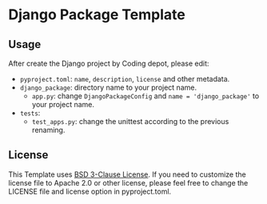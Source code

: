 # Django Package Template

## Usage

After create the Django project by Coding depot, please edit:

- `pyproject.toml`: `name`, `description`, `license` and other metadata.
- `django_package`: directory name to your project name.
  - `app.py`: change `DjangoPackageConfig` and `name = 'django_package'` to your project name.
- `tests`:
  - `test_apps.py`: change the unittest according to the previous renaming.

## License

This Template uses [BSD 3-Clause License](LICENSE). If you need to customize the license file to Apache 2.0 or other license, please feel free to change the LICENSE file and license option in pyproject.toml.
